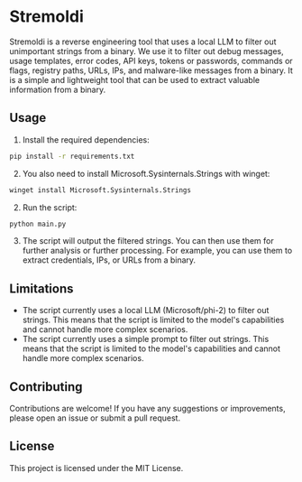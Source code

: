 # Stremoldi

Stremoldi is a reverse engineering tool that uses a local LLM to filter out unimportant strings from a binary.
We use it to filter out debug messages, usage templates, error codes, API keys, tokens or passwords, commands or flags, registry paths, URLs, IPs, and malware-like messages from a binary. It is a simple and lightweight tool that can be used to extract valuable information from a binary.

## Usage

1. Install the required dependencies:

```bash
pip install -r requirements.txt
```

2. You also need to install Microsoft.Sysinternals.Strings with winget:

```bash
winget install Microsoft.Sysinternals.Strings
```


2. Run the script:

```bash
python main.py
```

3. The script will output the filtered strings. You can then use them for further analysis or further processing. For example, you can use them to extract credentials, IPs, or URLs from a binary.

## Limitations

- The script currently uses a local LLM (Microsoft/phi-2) to filter out strings. This means that the script is limited to the model's capabilities and cannot handle more complex scenarios.
- The script currently uses a simple prompt to filter out strings. This means that the script is limited to the model's capabilities and cannot handle more complex scenarios.

## Contributing

Contributions are welcome! If you have any suggestions or improvements, please open an issue or submit a pull request.

## License

This project is licensed under the MIT License.